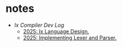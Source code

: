 # notes

- *Ix Compiler Dev Log*
  - [2025: Ix Language Design.](src/0000.md)
  - [2025: Implementing Lexer and Parser.](src/0001.md)

